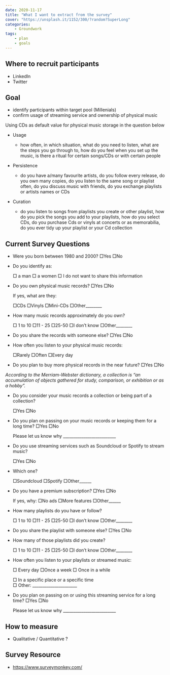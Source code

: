 ```yaml
---
date: 2020-11-17
title: "What I want to extract from the survey"
cover: "https://unsplash.it/1152/300/?random?SuperLong"
categories: 
    - Groundwork
tags:
    - plan
    - goals
---
```

## Where to recruit participants

- LinkedIn
- Twitter

## Goal

- identify participants within target pool (Millenials)
- confirm usage of streaming service and ownership of physical music

Using CDs as default value for physical music storage in the question below

- Usage
  - how often, in which situation, what do you need to listen, what are the steps you go through to, how do you feel when you set up the music, is there a ritual for certain songs/CDs or with certain people

- Persistence
  - do you have a/many favourite artists, do you follow every release, do you own many copies, do you listen to the same song or playlist often, do you discuss music with friends, do you exchange playlists or artists names or CDs

- Curation
  - do you listen to songs from playlists you create or other playlist, how do you pick the songs you add to your playlists, how do you select CDs, do you purchase Cds or vinyls at concerts or as memorabilia, do you ever tidy up your playlist or your Cd collection

## Current Survey Questions

- Were you born between 1980 and 2000?					□Yes 	□No

- Do you identify as:

  □ a man 	□ a women	□ I do not want to share this information

- Do you own physical music records? 					□Yes 	□No

  If yes, what are they:  

  □CDs		□Vinyls		□Mini-CDs		□Other________

- How many music records approximately do you own?

  □ 1 to 10		□11 - 25		□25-50		□I don’t know 	□Other________

- Do you share the records with someone else?			□Yes 	□No

- How often you listen to your physical music records:

  □Rarely 	□Often		□Every day

- Do you plan to buy more physical records in the near future? 		□Yes 	□No

*According to the Merriam-Webster dictionary, a collection is “an accumulation of objects gathered for study, comparison, or exhibition or as a hobby”.*

- Do you consider your music records a collection or being part of a collection?

  □Yes 	□No

- Do you plan on passing on your music records or keeping them for a long time? 	□Yes 	□No

  Please let us know why __________________________

- Do you use streaming services such as Soundcloud or Spotify to stream music? 

  □Yes 	□No

- Which one? 

  □Soundcloud		□Spotify 		□Other______

- Do you have a premium subscription? 						□Yes 	□No 

  If yes, why: □No ads		□More features 		□Other______

- How many playlists do you have or follow? 

  □ 1 to 10		□11 - 25		□25-50		□I don’t know 	□Other________

- Do you share the playlist with someone else?				□Yes 	□No

- How many of those playlists did you create? 

  □ 1 to 10		□11 - 25		□25-50		□I don’t know 	□Other________

- How often you listen to your playlists or streamed music: 	

  □ Every day 		□Once a week  		□ Once in a while 
  
  □ In a specific place or a specific time 	
  □ Other: ______________________

- Do you plan on passing on or using this streaming service for a long time? 		□Yes 	□No

  Please let us know why __________________________


## How to measure
- Qualitative / Quantitative ?

## Survey Resource 

- https://www.surveymonkey.com/
